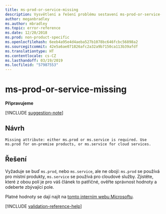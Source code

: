 ```yaml
---
title: ms-prod-or-service-missing
description: Vysvětlení a řešení problému sestavení ms-prod-or-service-missing na webu Docs
author: meganbradley
ms.author: mbradley
ms.topic: error-reference
ms.date: 12/20/2018
ms.prod: non-product-specific
ms.openlocfilehash: 6eeb4a95e4d4aeba527b1078bc646fcbc56898a2
ms.sourcegitcommit: 42e5a6ae071826afc2a32a9b7150ca113b39afdf
ms.translationtype: HT
ms.contentlocale: cs-CZ
ms.lasthandoff: 03/19/2019
ms.locfileid: "57987553"
---
```

# <a name="ms-prod-or-service-missing"></a>ms-prod-or-service-missing

**Připravujeme**

[!INCLUDE [suggestion-note](includes/suggestion-note.md)]

## <a name="suggestion"></a>Návrh

`Missing attribute: either ms.prod or ms.service is required. Use ms.prod for on-premise products, or ms.service for cloud services.`

## <a name="resolution"></a>Řešení

Vyžaduje se buď `ms.prod`, nebo `ms.service`, ale ne obojí: `ms.prod` se používá pro místní produkty, `ms.service` se používá pro cloudové služby. Zjistěte, které z obou polí je pro váš článek to patřičné, ověřte správnost hodnoty a odeberte zbývající pole.

Platné hodnoty se dají najít na [tomto interním webu Microsoftu](https://docsmetadatatool.azurewebsites.net/allowlists).

<!--make sure to add this file to your includes folder and verify the path-->
[!INCLUDE [validation-reference-help](includes/validation-reference-help.md)]